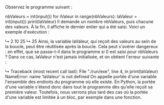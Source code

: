Observez le programme suivant :

nbValeurs = int(input())
for iValeur in range(nbValeurs):
   laValeur = int(input())
print(laValeur)
Il demande un nombre nbValeurs, puis chacune des valeurs. À la fin, il affiche le dernier entier qui a été saisi. Voici un exemple d'exécution :

↳
2
10
25
↳
25
Ainsi, la variable laValeur, qui reçoit des valeurs au sein de la boucle, peut être réutilisée après la boucle. Cela peut s'avérer dangereux : en effet, que se passe-t-il dans le programme si 0 est saisi pour nbValeurs ? Dans ce cas, laValeur n'est jamais initialisée, et on obtient l'erreur suivante :

↳
Traceback (most recent call last):
  File "./run/exe", line 4, in <module>
    print(laValeur)
NameError: name 'laValeur' is not defined
On appelle portée d'une variable l'ensemble des endroits du programme où elle existe. En Python, la portée d'une variable s'étend donc dans tout le programme dès qu'elle reçoit sa première valeur. Toutefois, nous verrons plus tard des cas où la portée d'une variable est limitée à un bloc, par exemple dans une fonction.
